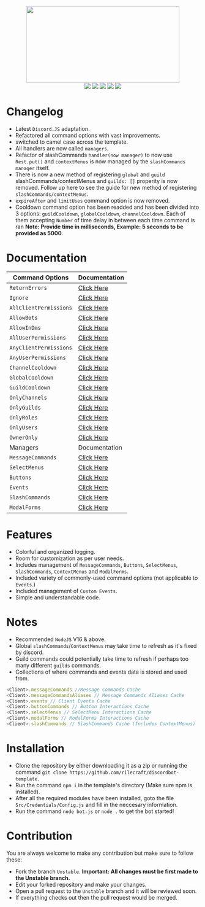 <p align="center"><img src="https://media.discordapp.net/attachments/774290264764055582/1093484780525469757/A_banner_for_a_discord_bots_template_made_using_discord.js.png?width=1280&height=670" height=200 width=400><br>
<img src="https://img.shields.io/badge/version-8.0.0-05122A?style=for-the-badge">
<a href="https://discord.gg/VStdRr8nP2"><img src="https://img.shields.io/badge/discord-invite-5865f2?style=for-the-badge&logo=discord&logoColor=white"></a>
<img src="https://img.shields.io/github/issues/RileCraft/DiscordBot-Template.svg?style=for-the-badge">
<img src="https://img.shields.io/github/forks/RileCraft/DiscordBot-Template.svg?style=for-the-badge">
<img src="https://img.shields.io/github/stars/RileCraft/DiscordBot-Template.svg?style=for-the-badge">


# Changelog
* Latest `Discord.JS` adaptation.
* Refactored all command options with vast improvements.
* switched to camel case across the template.
* All handlers are now called `managers`.
* Refactor of slashCommands `handler(now manager)` to now use `Rest.put()` and `contextMenus` is now managed by the `slashCommands manager` itself.
* There is now a new method of registering `global` and `guild` slashCommands/contextMenus and `guilds: []` properity is now removed. Follow up here to see the guide for new method of registering `slashCommands/contextMenus`.
* `expireAfter` and `limitUses` command option is now removed.
* Cooldown command option has been readded and has been divided into 3 options: `guildCooldown`, `globalCooldown`, `channelCooldown`. Each of them accepting `Number` of time delay in between each time command is ran **Note: Provide time in milliseconds, Example: 5 seconds to be provided as 5000**.

# Documentation
|Command Options|Documentation|
| -------- | --------------------------------- |
|`ReturnErrors`| [Click Here](/.github/Docs/CMDOptions/ReturnErrors.md)|
|`Ignore`| [Click Here](/.github/Docs/CMDOptions/Ignore.md)|
|`AllClientPermissions`| [Click Here](/.github/Docs/CMDOptions/AllClientPermissions.md)|
|`AllowBots`| [Click Here](/.github/Docs/CMDOptions/AllowBots.md)|
|`AllowInDms`| [Click Here](/.github/Docs/CMDOptions/AllowInDms.md)|
|`AllUserPermissions`| [Click Here](/.github/Docs/CMDOptions/AllUserPermissions.md)|
|`AnyClientPermissions`| [Click Here](/.github/Docs/CMDOptions/AnyClientPermissions.md)|
|`AnyUserPermissions`| [Click Here](/.github/Docs/CMDOptions/AnyUserPermissions.md)|
|`ChannelCooldown`| [Click Here](/.github/Docs/CMDOptions/ChannelCooldown.md)|
|`GlobalCooldown`| [Click Here](/.github/Docs/CMDOptions/GlobalCooldown.md)|
|`GuildCooldown`| [Click Here](/.github/Docs/CMDOptions/GuildCooldown.md)|
|`OnlyChannels`| [Click Here](/.github/Docs/CMDOptions/OnlyChannels.md)|
|`OnlyGuilds`| [Click Here](/.github/Docs/CMDOptions/OnlyGuilds.md)|
|`OnlyRoles`| [Click Here](/.github/Docs/CMDOptions/OnlyRoles.md)|
|`OnlyUsers`| [Click Here](/.github/Docs/CMDOptions/OnlyUsers.md)|
|`OwnerOnly`| [Click Here](/.github/Docs/CMDOptions/OwnerOnly.md)|
|Managers|Documentation|
|`MessageCommands`|[Click Here](/.github/Docs/Managers/MessageCommands.md)|
|`SelectMenus`|[Click Here](/.github/Docs/Managers/SelectMenus.md)|
|`Buttons`|[Click Here](/.github/Docs/Managers/Buttons.md)|
|`Events`|[Click Here](/.github/Docs/Managers/Events.md)|
|`SlashCommands`|[Click Here](/.github/Docs/Managers/SlashCommands.md)|
|`ModalForms`|[Click Here](/.github/Docs/Managers/ModalForms.md)|

# Features
* Colorful and organized logging.
* Room for customization as per user needs.
* Includes management of `MessageCommands`, `Buttons`, `SelectMenus`, `SlashCommands`, `ContextMenus` and `ModalForms`.
* Included variety of commonly-used command options (not applicable to `Events`.)
* Included management of `Custom Events`.
* Simple and understandable code.

# Notes
* Recommended `NodeJS` V16 & above.
* Global `slashCommands`/`ContextMenus` may take time to refresh as it's fixed by discord.
* Guild commands could potentially take time to refresh if perhaps too many different `guilds` commands.
* Collections of where commands and events data is stored and used from.
```js
<Client>.messageCommands //Message Commands Cache
<Client>.messageCommandsAliases // Message Commands Aliases Cache
<Client>.events // Client Events Cache
<Client>.buttonCommands // Button Interactions Cache
<Client>.selectMenus // SelectMenu Interactions Cache
<Client>.modalForms // ModalForms Interactions Cache
<Client>.slashCommands // SlashCommands Cache (Includes ContextMenus)
```

# Installation
* Clone the repository by either downloading it as a zip or running the command `git clone https://github.com/rilecraft/discordbot-template`.
* Run the command `npm i` in the template's directory (Make sure npm is installed).
* After all the required modules have been installed, goto the file `Src/Credentials/Config.js` and fill in the neccesary information.
* Run the command `node bot.js` or `node .` to get the bot started!

# Contribution
You are always welcome to make any contribution but make sure to follow these:
* Fork the branch `Unstable`. **Important: All changes must be first made to the Unstable branch.**
* Edit your forked repository and make your changes.
* Open a pull request to the `Unstable` branch and it will be reviewed soon.
* If everything checks out then the pull request would be merged.